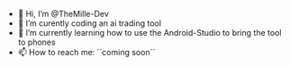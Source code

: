 - 👋 Hi, I’m @TheMille-Dev
- 👀 I’m curently coding an ai trading tool
- 🌱 I’m currently learning how to use the Android-Studio to bring the tool to phones
- 📫 How to reach me: ´´coming soon´´




